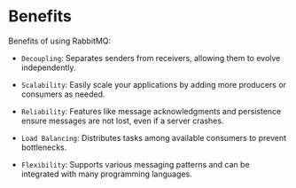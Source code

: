 # Benefits
Benefits of using RabbitMQ:

- `Decoupling`: Separates senders from receivers, allowing them to evolve independently.

- `Scalability`: Easily scale your applications by adding more producers or consumers as needed.

- `Reliability`: Features like message acknowledgments and persistence ensure messages are not lost, even if a server crashes.

- `Load Balancing`: Distributes tasks among available consumers to prevent bottlenecks.

- `Flexibility`: Supports various messaging patterns and can be integrated with many programming languages.
